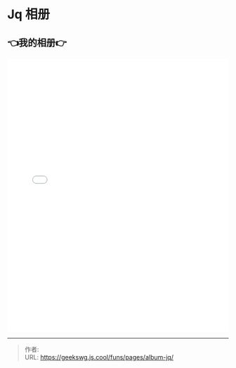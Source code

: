 # Jq 相册

<!--more-->
<!DOCTYPE html>
<html lang="zh">

<head>
  <meta charset="UTF-8">
  <meta name="viewport" content="width=device-width, initial-scale=1.0">
  <title>html -title</title>
  <style>
    
  </style>
</head>
<body>
  <h2>👈我的相册👉</h2>
  <iframe allowtransparency="true" frameborder="0" width="100%" height="620px" scrolling="no" src="/html/album/album-jq/index.html"></iframe>
</body>
</html>

---

> 作者: <no value>  
> URL: https://geekswg.js.cool/funs/pages/album-jq/  

